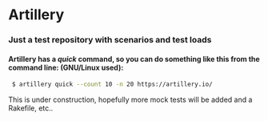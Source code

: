 # Artillery

###  Just a test repository with scenarios and test loads 

#### Artillery has a *quick* command, so you can do something like this from the command line: (GNU/Linux used):
```bash
 $ artillery quick --count 10 -n 20 https://artillery.io/
 ```

 This is under construction, hopefully more mock tests will be added and a Rakefile, etc..